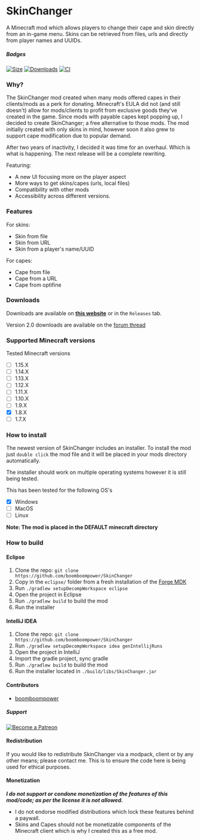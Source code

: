 # SkinChanger
A Minecraft mod which allows players to change their cape and skin directly from an in-game menu. Skins can be retrieved from files, urls and directly from player names and UUIDs.

##### Badges
[![Size](https://img.shields.io/github/languages/code-size/boomboompower/SkinChanger?style=flat-square)](https://github.com/boomboompower/SkinChanger)
[![Downloads](https://img.shields.io/github/downloads/boomboompower/SkinChanger/total.svg?style=flat-square)](https://github.com/boomboompower/SkinChanger/releases)
[![CI](https://github.com/boomboompower/SkinChanger/workflows/Java%20CI%20with%20Forge/badge.svg?style=flat-square)](https://github.com/boomboompower/SkinChanger/actions)

### Why?
The SkinChanger mod created when many mods offered capes in their clients/mods as a perk for donating. Minecraft's EULA did not (and still doesn't) allow for mods/clients to profit from exclusive goods they've created in the game. Since mods with payable capes kept popping up, I decided to create SkinChanger; a free alternative to those mods. The mod initially created with only skins in mind, however soon it also grew to support cape modification due to popular demand. 

After two years of inactivity, I decided it was time for an overhaul. Which is what is happening. The next release will be a complete rewriting.

Featuring:
* A new UI focusing more on the player aspect
* More ways to get skins/capes (urls, local files)
* Compatibility with other mods
* Accessibility across different versions.

### Features
For skins: 
* Skin from file
* Skin from URL
* Skin from a player's name/UUID

For capes: 
* Cape from file
* Cape from a URL
* Cape from optifine

### Downloads
Downloads are available on **[this website](https://mods.boomy.wtf/#skinchanger)** or in the `Releases` tab.

Version 2.0 downloads are available on the [forum thread](https://hypixel.net/threads/1244732/)

### Supported Minecraft versions
Tested Minecraft versions

- [ ] 1.15.X
- [ ] 1.14.X
- [ ] 1.13.X
- [ ] 1.12.X
- [ ] 1.11.X
- [ ] 1.10.X
- [ ] 1.9.X
- [x] 1.8.X
- [ ] 1.7.X

### How to install
The newest version of SkinChanger includes an installer. To install the mod just `double click` the mod file and it will be placed in your mods directory automatically. 

The installer should work on multiple operating systems however it is still being tested.

This has been tested for the following OS's
- [x] Windows
- [ ] MacOS
- [ ] Linux

**Note: The mod is placed in the DEFAULT minecraft directory**

### How to build

#### Eclipse
1. Clone the repo: `git clone https://github.com/boomboompower/SkinChanger`
2. Copy in the `eclipse/` folder from a fresh installation of the [Forge MDK](http://files.minecraftforge.net)
3. Run `./gradlew setupDecompWorkspace eclipse`
4. Open the project in Eclipse
5. Run `./gradlew build` to build the mod
6. Run the installer

#### IntelliJ IDEA
1.  Clone the repo: `git clone
    https://github.com/boomboompower/SkinChanger`
2. Run `./gradlew setupDecompWorkspace idea genIntellijRuns`
3. Open the project in IntelliJ
4. Import the gradle project, sync gradle
5. Run `./gradlew build` to build the mod
6. Run the installer located in `./build/libs/SkinChanger.jar`

#### Contributors
* [boomboompower](https://github.com/boomboompower)

##### Support
[![Become a Patreon](https://c5.patreon.com/external/logo/become_a_patron_button.png)](https://www.patreon.com/boomboompower)

#### Redistribution
If you would like to redistribute SkinChanger via a modpack, client or by any other means; please contact me. This is to ensure the code here is being used for ethical purposes.

#### Monetization
***I do not support or condone monetization of the features of this mod/code; as per the license it is not allowed.***

* I do not endorse modified distributions which lock these features behind a paywall. 
* Skins and Capes should not be monetizable components of the Minecraft client which is why I created this as a free mod.
